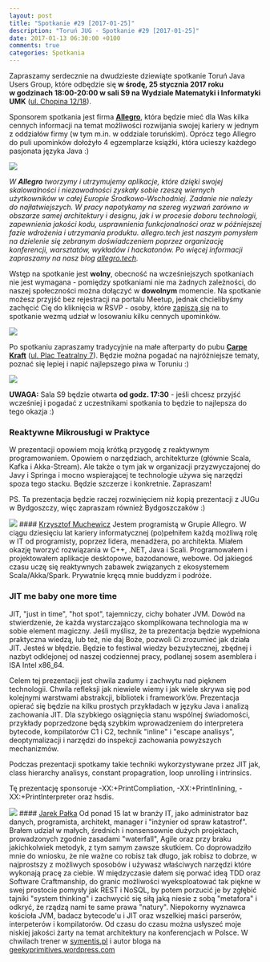 ```yaml
---
layout: post
title: "Spotkanie #29 [2017-01-25]"
description: "Toruń JUG - Spotkanie #29 [2017-01-25]"
date: 2017-01-13 06:30:00 +0100
comments: true
categories: Spotkania
---
```

Zapraszamy serdecznie na dwudzieste dziewiąte spotkanie Toruń Java Users Group, które odbędzie się **w&nbsp;środę, 25 stycznia 2017 roku w&nbsp;godzinach 18:00-20:00 w&nbsp;sali S9 na Wydziale Matematyki i Informatyki UMK** (<a href="https://www.google.pl/maps/place/Fryderyka+Chopina+12%2F18,+Toruń/" target="_blank"><span class="glyphicon glyphicon-map-marker"></span>ul. Chopina 12/18</a>).

Sponsorem spotkania jest firma <a href="http://allegro.tech" target="_blank"><strong>Allegro</strong></a>, która będzie mieć dla Was kilka cennych informacji na temat możliwości rozwijania swojej kariery w jednym z oddziałów firmy (w tym m.in. w oddziale toruńskim). Oprócz tego Allegro do puli upominków dołożyło 4 egzemplarze książki, która ucieszy każdego pasjonata języka Java :)

<div class="row text-center" style="margin-bottom:10px;">
  <div class="col-md-12">
    <img class="no-border" src="{{ root_url }}/images/meetings/29/allegro.png" />
  </div>
</div>

<i>W **Allegro** tworzymy i utrzymujemy aplikacje, które dzięki swojej skalowalności i niezawodności zyskały sobie rzeszę wiernych użytkowników w całej Europie Środkowo-Wschodniej. Zadanie nie należy do najłatwiejszych. W pracy napotykamy na szereg wyzwań zarówno w obszarze samej architektury i designu, jak i w procesie doboru technologii, zapewnienia jakości kodu, usprawnienia funkcjonalności oraz w późniejszej fazie wdrożenia i utrzymania produktu. 
allegro.tech jest naszym pomysłem na dzielenie się zebranym doświadczeniem poprzez organizację konferencji, warsztatów, wykładów i hackatonów. Po więcej informacji zapraszamy na nasz blog <a href="http://allegro.tech" target="_blank">allegro.tech</a>.</i>

Wstęp na spotkanie jest **wolny**, obecność na wcześniejszych spotkaniach nie jest wymagana - pomiędzy spotkaniami nie ma żadnych zależności, do naszej społeczności można dołączyć w **dowolnym** momencie. Na spotkanie możesz przyjść bez rejestracji na portalu Meetup, jednak chcielibyśmy zachęcić Cię do  kliknięcia w RSVP - osoby, które <a href="http://www.meetup.com/Torun-JUG/events/236881139/" target="_blank">zapiszą się</a> na to spotkanie wezmą udział w losowaniu kilku cennych upominków.

<div class="row text-center" style="margin-bottom:10px;">
  <div class="col-md-12">
    <img class="no-border" src="{{ root_url }}/images/meetings/29/cover.png" />
  </div>
</div>

Po spotkaniu zapraszamy tradycyjnie na małe afterparty do pubu <a href="https://www.facebook.com/carpekraft/" target="_blank"><strong>Carpe Kraft</strong></a> (<a href="https://www.google.pl/maps/place/Carpe+Kraft+Toru%C5%84/@53.0120765,18.6028162,19z/data=!4m2!3m1!1s0x0000000000000000:0xd4a984360753f841?hl=pl" target="_blank"><span class="glyphicon glyphicon-map-marker"></span>ul. Plac Teatralny 7</a>). Będzie można pogadać na najróżniejsze tematy, poznać się lepiej i napić najlepszego piwa w Toruniu :)

<div class="row text-center" style="margin-bottom:10px;">
  <div class="col-md-12">
    <img class="no-border" src="{{ root_url }}/images/meetings/29/afterparty.png" />
  </div>
</div>

**UWAGA:** Sala S9 będzie otwarta **od godz. 17:30** - jeśli chcesz przyjść wcześniej i pogadać z uczestnikami spotkania to będzie to najlepsza do tego okazja :) <!-- more -->

### Reaktywne Mikrousługi w Praktyce
W prezentacji opowiem moją krótką przygodę z reaktywnym programowaniem. Opowiem o narzędziach, architekturze (głównie Scala, Kafka i Akka-Stream). Ale także o tym jak w organizacji przyzwyczajonej do Javy i Springa i mocno wspierającej te technologie używa się narzędzi spoza tego stacku. Będzie szczerze i konkretnie. Zapraszam!

PS. Ta prezentacja będzie raczej rozwinięciem niż kopią prezentacji z JUGu w Bydgoszczy, więc zapraszam również Bydgoszczaków :)

<img class="no-border speaker-face" src="{{ root_url }}/images/speakers/muchewicz-krzysztof.jpg" />
#### <a href="https://twitter.com/KrzyMucha" target="_blank">Krzysztof Muchewicz</a>
Jestem programistą w Grupie Allegro. W ciągu dziesięciu lat kariery informatycznej (po)pełniłem każdą możliwą rolę w IT od programisty, poprzez lidera, menadżera, po architekta.  Miałem okazję tworzyć rozwiązania w C++, .NET, Java i Scali. Programowałem i projektowałem aplikacje desktopowe, bazodanowe, webowe. Od jakiegoś czasu uczę się reaktywnych zabawek związanych z ekosystemem Scala/Akka/Spark. Prywatnie kręcą mnie buddyzm i podróże.

<span class="clearfix"></span>

### JIT me baby one more time
JIT, "just in time", "hot spot", tajemniczy, cichy bohater JVM. Dowód na stwierdzenie, że każda wystarczająco skomplikowana technologia ma w sobie element magiczny. Jeśli myślisz, że ta prezentacja będzie wypełniona praktyczna wiedzą, lub też,  nie daj Boże, pozwoli Ci zrozumieć jak działa JIT. Jesteś w błędzie. Będzie to festiwal wiedzy bezużytecznej,  zbędnej i nazbyt odklejonej od naszej codziennej pracy, podlanej sosem asemblera i ISA Intel x86_64.

Celem tej prezentacji jest chwila zadumy i zachwytu nad pięknem technologii. Chwila refleksji jak niewiele wiemy i jak wiele skrywa się pod kolejnymi warstwami abstrakcji, bibliotek i framework’ów. Prezentacja opierać się będzie na kilku prostych przykładach w języku Java i analizą zachowania JIT. Dla szybkiego osiągnięcia stanu wspólnej świadomości, przykłady poprzedzone będą szybkim wprowadzeniem do interpretera bytecode, kompilatorów C1 i C2, technik "inline" i "escape analisys", deoptymalizacji i narzędzi do inspekcji zachowania powyższych mechanizmów. 

Podczas prezentacji spotkamy takie techniki wykorzystywane przez JIT jak, class hierarchy analisys, constant propagration, loop unrolling i intrinsics.

Tę prezentację sponsoruje -XX:+PrintCompliation, -XX:+PrintInlining, -XX:+PrintInterpreter oraz hsdis.

<img class="no-border speaker-face" src="{{ root_url }}/images/speakers/palka-jaroslaw.jpg" />
#### <a href="https://twitter.com/j_palka" target="_blank">Jarek Pałka</a>
Od ponad 15 lat w branży IT, jako administrator baz danych, programista, architekt, manager i "inżynier od spraw katastrof". Brałem udział w małych, średnich i nonsensownie dużych projektach, prowadzonych zgodnie zasadami "waterfall", Agile oraz przy braku jakichkolwiek metodyk, z tym samym zawsze skutkiem. Co doprowadziło mnie do wniosku, że nie ważne co robisz tak długo, jak robisz to dobrze, w najprostszy z możliwych sposobów i używasz właściwych narzędzi które wykonają pracę za ciebie. W międzyczasie dałem się porwać ideą TDD oraz Software Craftmanship, do granic możliwości wyeksploatować tak piękne w swej prostocie pomysły jak REST i NoSQL, by potem porzucić je by zgłębić tajniki "system thinking" i zachwycić się siłą jaką niesie z sobą "metafora" i odkryć, że rządzą nami te same prawa "natury". Niepokorny wyznawca kościoła JVM, badacz bytecode'u i JIT oraz wszelkiej maści parserów, interpeterów i kompilatorów.  Od czasu do czasu można usłyszeć moje niskiej jakości żarty na temat architektury na konferencjach w Polsce. W chwilach trener w <a href="http://symentis.pl" target="_blank">symentis.pl</a> i autor bloga na <a href="http://geekyprimitives.wordpress.com" target="_blank">geekyprimitives.wordpress.com</a>